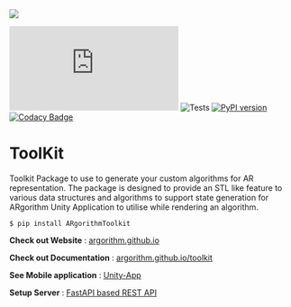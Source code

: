 <img src="https://raw.githubusercontent.com/ARgorithm/toolkit/documentation/docs/docs/img/LogoForGithub.svg" style="margin: 0 auto;"/>

![](https://byob.yarr.is/ARgorithm/toolkit/Schema/master/shields.json)
![Tests](https://github.com/ARgorithm/toolkit/workflows/Tests/badge.svg)
[![PyPI version](https://badge.fury.io/py/ARgorithmToolkit.svg)](https://badge.fury.io/py/ARgorithmToolkit)
[![Codacy Badge](https://app.codacy.com/project/badge/Grade/7fc0582b57454179a005cb6821935290)](https://www.codacy.com/gh/ARgorithm/toolkit/dashboard?utm_source=github.com&amp;utm_medium=referral&amp;utm_content=ARgorithm/toolkit&amp;utm_campaign=Badge_Grade)

# ToolKit
Toolkit Package to use to generate your custom algorithms for AR representation.
The package is designed to provide an STL like feature to various data structures and algorithms to support state generation for ARgorithm Unity Application to utilise while rendering an algorithm.

```console
$ pip install ARgorithmToolkit
```

**Check out Website** : [argorithm.github.io](https://argorithm.github.io)

**Check out Documentation** : [argorithm.github.io/toolkit](https://argorithm.github.io/toolkit)

**See Mobile application** : [Unity-App](https://github.com/ARgorithm/Unity-App)

**Setup Server** : [FastAPI based REST API](https://github.com/ARgorithm/Server)
